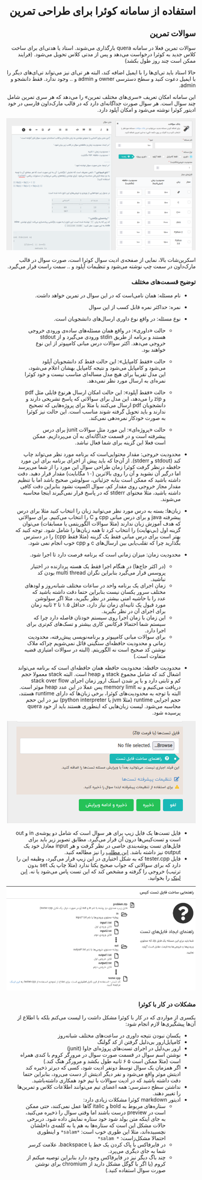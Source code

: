<div dir="rtl">

# استفاده از سامانه کوئرا برای طراحی تمرین

## سوالات تمرین

سوالات تمرین فعلا در سامانه quera بارگذاری می‌شوند. استاد یا هدتی‌ای برای ساخت کلاس جدید به کوئرا درخواست می‌دهد و پس از مدتی کلاس تحویل می‌شود. (فرایند ممکن است چند روز طول بکشد)

حالا استاد باید تی‌ای‌ها را با ایمیل اضافه کند، البته هر تی‌ای نیز می‌تواند تی‌ای‌های دیگر را با ایمیل دعوت کنید و سطح دسترسی owner و admin و .. وجود ندارد. فقط دانشجو و admin.

این سامانه امکان تعریف «سری‌های مختلف تمرین» را می‌دهد که هر سری تمرین شامل چند سوال است. هر سوال صورت جداگانه‌ای دارد که در قالب مارک‌داون فارسی در خود ادیتور کوئرا نوشته می‌شود و امکان آپلود دارد.

![quera-question](../../images/quera-question.png)

اسکرین‌شات بالا، نمایی از صفحه‌ی ادیت سوال کوئرا است، صورت سوال در قالب مارک‌داون در سمت چپ نوشته می‌شود و تنظیمات آپلود و .. سمت راست قرار می‌گیرد.

### توضیح قسمت‌های مختلف

- نام مسئله: همان نامی‌است که در این سوال در تمرین خواهد داشت.

- نمره: حداکثر نمره قابل کسب از این سوال

- نوع مسئله: در واقع نوع داوری ارسال‌های دانشجویان است.

  - حالت «داوری»: در واقع همان مسئله‌های ساده‌ی ورودی خروجی هستند و برنامه از طریق stdin ورودی می‌گیرد و از stdout خروجی می‌دهد. اکثر سوالات درس مبانی کامپیوتر از این نوع خواهند بود.
  - حالت «فقط کامپایل»: این حالت فقط کد دانشجویان آپلود می‌شود و کامپایل می‌شود و نتیجه کامپایل بهشان اعلام می‌شود، این مدل تقریبا برای هیچ مدل مساله‌ای مناسب نیست و خود کوئرا نمره‌ای به ارسال مورد نظر نمی‌دهد.
  - حالت «فقط آپلود»: این حالت امکان ارسال هرنوع فایلی مثل pdf و zip را می‌دهد، این مدل برای سوالاتی که پاسخ تشریحی دارند و دانشجویان pdf ارسال می‌کنند یا مثلا برای پروژه‌هایی که تصحیح ندارند و باید تحویل گرفته شوند مناسب است. این حالت نیز کوئرا به صورت خودکار نمره‌دهی نمی‌کند.

  - حالت «پروژه‌ای»: این مورد مثل سوالات junit برای درس پیشرفته است و در قسمت جداگانه‌ای به آن می‌پردازیم. ممکن است فعلا این گزینه برای شما فعال نباشد.

- محدودیت خروجی: مقدار محتوایی‌است که برنامه مورد نظر می‌تواند چاپ کند (stdout و stderr). از آن‌جا که باید پیش از اجرای برنامه برای این مورد حافظه درنظر گرفت کوئرا زمان طراحی سوال این مورد را از شما می‌پرسد اما درگیر آن نشوید و آن را روی بالاترین (۱۰ مگابایت) مقدار قرار دهید. دقت داشته باشید که ممکن است بنابه جزئیاتی، سولوشن صحیح باشد اما با تنظیم مقدار مجاز خروجی روی مقدار کم، سوال اکسپت نشود بنابراین دقت کافی داشته باشید، مثلا محتوای stderr که در پاسخ قرار نمی‌گیرند اینجا محاسبه می‌شوند.
- زبان‌ها: بسته به درس مورد نظر می‌توانید زبان را انتخاب کنید مثلا برای درس پیشرفته java و برای درس مبانی cpp و C را انتخاب می‌کنیم. برای سوالاتی که هدف آموزش زبان ندارند (مثلا سوالات الگوریتمی یا مسابقات) می‌توان گزینه اول (بی‌نهایت) را انتخاب کرد تا همه زبان‌ها را شامل شود. توجه کنید که بهتر است برای درس مبانی فقط یک گزینه (مثلا فقط cpp) را در دسترس بگذارید چرا که تقلب‌یابی بین ارسال‌های c و cpp خوب انجام نمی شود.
- محدودیت زمان: میزان زمانی است که برنامه فرصت دارد تا اجرا شود.
  - (در اکثر جاج‌ها) در هنگام اجرا فقط یک هسته پردازنده در اختیار پروسس قرار می‌گیرد بنابراین نگران multi thread بودن کد نباشید.
  - زمان اجرای یک برنامه واحد در ساعات مختلف شبانه‌روز و لود‌های مختلف سرور یکسان نیست بنابراین حتما دقت داشته باشید که عدد را با حاشیه امنی بیشتر در نظر بگیرید، مثلا اگر سولوشن مورد قبول یک ثانیه‌ای زمان نیاز دارد، حداقل ۱.۵ تا ۲ ثانیه زمان برای اجرای آن در نظر بگیرید.
  - این زمان با زمان اجرا روی سیستم خودتان فاصله دارد چرا که سیستم شما احتمالا فرکانس کاری بیشتر و تسک‌های کم‌تری برای اجرا دارد.
  - برای سوالات مبانی کامپیوتر و برنامه‌نویسی پیش‌رفته، محدودیت زمانی و محدودیت حافظه‌ای سنگینی قائل نمی‌شویم چراکه ملاک نوشتن کد صحیح است نه الگوریتم. (البته در سوالات امتیازی قضیه متفاوت است.)
- محدودیت حافظه: محدودیت حافظه همان حافظه‌ای است که برنامه می‌تواند اشغال کند که شامل مجموع stack و heap است. البته stack معمولا حجم کم و ثابتی دارد و با پر شدن استک ارور زمان اجرای stack over flow دریافت می‌کنیم و نه memory limit پس عملا در این عدد heap موثر است. البته با توجه به محدودیت‌های کوئرا، برخی زبان‌ها که دارای runtime هستند، حجم اجرایی runtime (مثلا jvm یا python interpreter) نیز در این حجم محاسبه می‌شود. لیست زبان‌هایی که اینطوری هستند باید از خود quera پرسیده شود.

![quera-tests](../../images/quera-tests.png)

- فایل تست‌ها یک فایل زیپ برای هر سوال است که شامل دو پوشه‌ی in و out است و تست‌کیس‌ها درون آن قرار می‌گیرد. مطابق تصویر زیر باید برای فایل‌های تست پوشه‌بندی خاصی در نظر گرفت و هر input معادل خود یک output نیز داشته باشد. [این مطلب](https://vrgl.ir/1uezx) را نیز مطالعه کنید.
- فایل tester.cpp که به شکل اختیاری در این زیپ قرار می‌گیرد، وظیفه این را دارد که برای سوالاتی که جواب صحیح یکتا ندارد (مثلا چاپ یک set بدون ترتیب) خروجی را گرفته و مشخص کند که این تست پاس می‌شود یا نه. [این لینک](https://github.com/mjnaderi/Sharif-Judge/blob/docs/v1.4/tests_structure.md#tester-method) را بخوانید.

![testcase-format](../../images/testcase-format.png)

### مشکلات در کار با کوئرا

یکسری از مواردی که در کار با کوئرا مشکل داشت را لیست می‌کنم بلکه با اطلاع از آن‌ها پیشگیری‌ها لازم انجام شود:

- یکسان نبودن نتیجه داوری در ساعت‌های مختلف شبانه‌روز
- کامپایل‌ارور بی‌دلیل گرفتن از کد گولنگ
- ارور بی‌دلیل در اجرای تست‌های پروژه‌ای جاوا (junit)
- نوشتن اسم سوال در قسمت صورت سوال در مرورگر کروم با کندی همراه است (مثلا ممکن است ۵ ۶ ثانیه طول بکشد و مرورگر هنگ کند.)
- اگر همزمان یک سوال توسط دونفر ادیت شود، کسی که دیرتر ذخیره کند ادیتش موثر واقع می‌شود و نفر دیگر ادیتش از دست می‌رود، بنابراین حتما دقت داشته باشید که در ادیت سوالات با تیم خود همکاری داشته‌باشید.
- نداشتن سطح دسترسی: همه اعضای تیم می‌توانند اطلاعات کلاس و تمرین‌ها را تغییر دهند.
- ادیتور markdown کوئرا مشکلات زیادی دارد:
  - ستاره‌های مربوط به bold و italic گاها عمل نمی‌کنند، حتی ممکن است در preview درست باشند اما وقتی سوال را ذخیره می‌کنید، به جای اینکه متن بولد شود خود ستاره نمایش داده شود. دربرخی حالات مشکل این است که ستاره‌ها به هم یا به کلمه‌ی داخلشان نچسبیده‌اند، مثلا این طوری خوب است: `*salam*` و اینطوری احتمالا مشکل‌زاست: `* salam*`
  - در فایرفاکس با پاک کردن یک خط یا backspace، علامت کرسر شما به جای دیگری می‌پرد.
  - چند باگ دیگر نیز در فایرفاکس وجود دارد بنابراین توصیه میکنم از کروم (یا اگر با گوگل مشکل دارید از chromium برای نوشتن صورت سوال استفاده کنید.)

</div>
